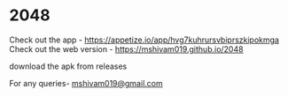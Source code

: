 # 2048
Check out the app - https://appetize.io/app/hvg7kuhrursvbiprszkipokmga
Check out the web version - https://mshivam019.github.io/2048

download the apk from releases 

For any queries- mshivam019@gmail.com 
